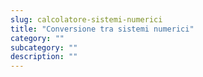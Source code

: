 ```yaml
---
slug: calcolatore-sistemi-numerici
title: "Conversione tra sistemi numerici"
category: ""
subcategory: ""
description: ""
---
```


